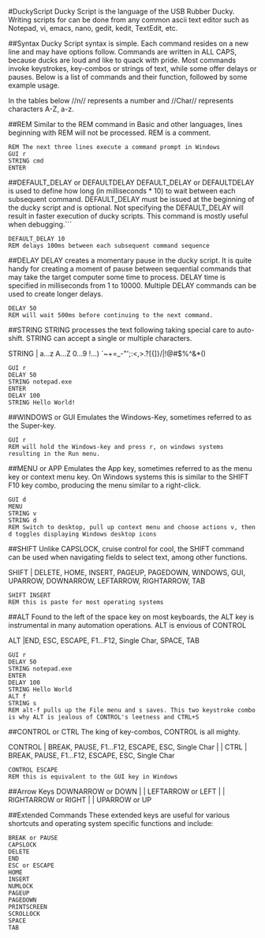 #DuckyScript
Ducky Script is the language of the USB Rubber Ducky. Writing scripts for can be done from any common ascii text editor such as Notepad, vi, emacs, nano, gedit, kedit, TextEdit, etc.

##Syntax
Ducky Script syntax is simple. Each command resides on a new line and may have options follow. Commands are written in ALL CAPS, because ducks are loud and like to quack with pride. Most commands invoke keystrokes, key-combos or strings of text, while some offer delays or pauses. Below is a list of commands and their function, followed by some example usage.

In the tables below //n// represents a number and //Char// represents characters A-Z, a-z.

##REM
Similar to the REM command in Basic and other languages, lines beginning with REM will not be processed. REM is a comment.

```
REM The next three lines execute a command prompt in Windows
GUI r
STRING cmd
ENTER
```
##DEFAULT_DELAY or DEFAULTDELAY
DEFAULT_DELAY or DEFAULTDELAY is used to define how long (in milliseconds * 10) to wait between each subsequent command. DEFAULT_DELAY must be issued at the beginning of the ducky script and is optional. Not specifying the DEFAULT_DELAY will result in faster execution of ducky scripts. This command is mostly useful when debugging.```

```
DEFAULT_DELAY 10 
REM delays 100ms between each subsequent command sequence
```

##DELAY
DELAY creates a momentary pause in the ducky script. It is quite handy for creating a moment of pause between sequential commands that may take the target computer some time to process. DELAY time is specified in milliseconds from 1 to 10000. Multiple DELAY commands can be used to create longer delays.

```
DELAY 50
REM will wait 500ms before continuing to the next command.
```


##STRING
STRING processes the text following taking special care to auto-shift. STRING can accept a single or multiple characters.

STRING | a...z A...Z 0...9 !...) `~+=_-"';:<,>.?[{]}/\|!@#$%^&*()

```
GUI r
DELAY 50
STRING notepad.exe
ENTER
DELAY 100
STRING Hello World!
```


##WINDOWS or GUI
Emulates the Windows-Key, sometimes referred to as the Super-key.

```
GUI r
REM will hold the Windows-key and press r, on windows systems resulting in the Run menu.
```


##MENU or APP
Emulates the App key, sometimes referred to as the menu key or context menu key. On Windows systems this is similar to the SHIFT F10 key combo, producing the menu similar to a right-click.

```
GUI d
MENU
STRING v
STRING d
REM Switch to desktop, pull up context menu and choose actions v, then d toggles displaying Windows desktop icons
```

##SHIFT
Unlike CAPSLOCK, cruise control for cool, the SHIFT command can be used when navigating fields to select text, among other functions.

SHIFT | DELETE, HOME, INSERT, PAGEUP, PAGEDOWN, WINDOWS, GUI, UPARROW, DOWNARROW, LEFTARROW, RIGHTARROW, TAB

```
SHIFT INSERT
REM this is paste for most operating systems
```


##ALT
Found to the left of the space key on most keyboards, the ALT key is instrumental in many automation operations. ALT is envious of CONTROL

ALT |END, ESC, ESCAPE, F1…F12, Single Char, SPACE, TAB

```
GUI r
DELAY 50
STRING notepad.exe
ENTER
DELAY 100
STRING Hello World
ALT f
STRING s
REM alt-f pulls up the File menu and s saves. This two keystroke combo is why ALT is jealous of CONTROL's leetness and CTRL+S
```

##CONTROL or CTRL
The king of key-combos, CONTROL is all mighty.

CONTROL | BREAK, PAUSE, F1…F12, ESCAPE, ESC, Single Char | | CTRL | BREAK, PAUSE, F1…F12, ESCAPE, ESC, Single Char

```
CONTROL ESCAPE
REM this is equivalent to the GUI key in Windows
```


##Arrow Keys
DOWNARROW or DOWN | | LEFTARROW or LEFT | | RIGHTARROW or RIGHT | | UPARROW or UP


##Extended Commands
These extended keys are useful for various shortcuts and operating system specific functions and include:

```
BREAK or PAUSE
CAPSLOCK
DELETE
END
ESC or ESCAPE
HOME
INSERT
NUMLOCK
PAGEUP
PAGEDOWN
PRINTSCREEN
SCROLLOCK
SPACE
TAB
```